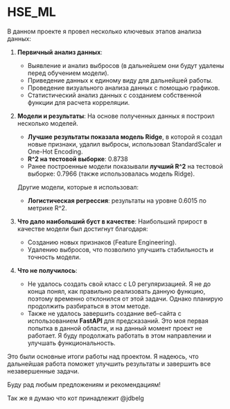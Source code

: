 # HSE_ML

В данном проекте я провел несколько ключевых этапов анализа данных:

1. **Первичный анализ данных**:
    - Выявление и анализ выбросов (в дальнейшем они будут удалены перед обучением модели).
    - Приведение данных к единому виду для дальнейшей работы.
    - Проведение визуального анализа данных с помощью графиков.
    - Статистический анализ данных с созданием собственной функции для расчета корреляции.

2. **Модели и результаты**:
    На основе полученных данных я построил несколько моделей. 
    - **Лучшие результаты показала модель Ridge**, в которой я создал новые признаки, удалил выбросы, использовал StandardScaler и One-Hot Encoding. 
    - **R^2 на тестовой выборке**: 0.8738
    - Ранее построенные модели показывали **лучший R^2** на тестовой выборке: 0.7966 (также использовалась модель Ridge).

    Другие модели, которые я использовал:
    - **Логистическая регрессия**: результаты на уровне 0.6015 по метрике R^2.

3. **Что дало наибольший буст в качестве**:
    Наибольший прирост в качестве модели был достигнут благодаря:
    - Созданию новых признаков (Feature Engineering).
    - Удалению выбросов, что позволило улучшить стабильность и точность модели.

4. **Что не получилось**:
    - Не удалось создать свой класс с L0 регуляризацией. Я не до конца понял, как правильно реализовать данную функцию, поэтому временно отклонился от этой задачи. Однако планирую продолжить разбираться в этом методе.
    - Также не удалось завершить создание веб-сайта с использованием **FastAPI** для предсказаний. Это моя первая попытка в данной области, и на данный момент проект не работает. Я буду продолжать работать в этом направлении и улучшать функциональность.

Это были основные итоги работы над проектом. Я надеюсь, что дальнейшая работа поможет улучшить результаты и завершить все незавершенные задачи.

Буду рад любым предложениям и рекомендациям!

Так же я думаю что кот принадлежит @jdbelg

